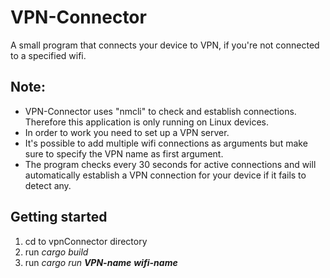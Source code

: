 # VPN-Connector
A small program that connects your device to VPN, if you're not connected to a specified wifi.

## Note: 
- VPN-Connector uses "nmcli" to check and establish connections. Therefore this application is only running on Linux devices.
- In order to work you need to set up a VPN server.  
- It's possible to add multiple wifi connections as arguments but make sure to specify the VPN name as first argument.
- The program checks every 30 seconds for active connections and will automatically establish a VPN connection for your device if it fails to detect any. 

## Getting started
1. cd to vpnConnector directory
2. run *cargo build*
3. run *cargo run **VPN-name** **wifi-name***
